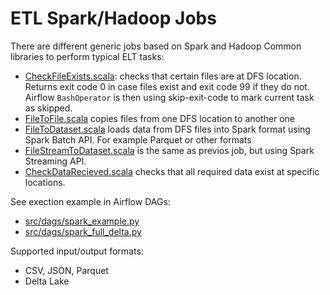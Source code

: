 # ETL Spark/Hadoop Jobs

There are different generic jobs based on Spark and Hadoop Common libraries to perform typical ELT tasks:

-   [CheckFileExists.scala](modules/hadoopjobs/src/main/scala/etljobs/hadoop/CheckFileExists.scala): checks that certain files are at DFS location. Returns exit code 0 in case files exist and exit code 99 if they do not.
    Airflow `BashOperator` is then using skip-exit-code to mark current task as skipped.
-   [FileToFile.scala](modules/hadoopjobs/src/main/scala/etljobs/hadoop/FileToFile.scala) copies files from one DFS location to another one
-   [FileToDataset.scala](modules/sparkjobs/src/main/scala/etljobs/spark/FileToDataset.scala) loads data from DFS files into Spark format using Spark Batch API. For example Parquet or other formats
-   [FileStreamToDataset.scala](modules/sparkjobs/src/main/scala/etljobs/spark/FileStreamToDataset.scala) is the same as previos job, but using Spark Streaming API.
-   [CheckDataRecieved.scala](modules/sparkjobs/src/main/scala/etljobs/spark/CheckDataRecieved.scala) checks that all required data exist at specific locations.

See exection example in Airflow DAGs:

-   [src/dags/spark_example.py](src/dags/spark_example.py)
-   [src/dags/spark_full_delta.py](src/dags/spark_full_delta.py)

Supported input/output formats:

-   CSV, JSON, Parquet
-   Delta Lake
